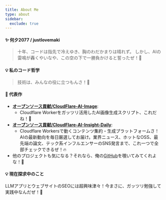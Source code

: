 ```yaml
---
title: About Me
type: about
sidebar:
  exclude: true
---
```

#### ✨ 何夕2077 / justlovemaki

> 十年、コードは指先で冷えゆき、胸のわだかまりは晴れず。
> しかし、AIの雷鳴が轟くやいなや、この空の下で一勝負かけると誓ったぜ！🚀

#### 💡 私のコード哲学

> 技術は、みんなの役に立つもんさ！💪

#### 🌟 代表作

*   **[オープンソース貢献/CloudFlare-AI-Image](https://github.com/justlovemaki/CloudFlare-AI-Image)**:
    *   Cloudflare Workerをガッツリ活用したAI画像生成スクリプト、これだね！🎨
*   **[オープンソース貢献/CloudFlare-AI-Insight-Daily](https://github.com/justlovemaki/CloudFlare-AI-Insight-Daily)**:
    *   Cloudflare Workersで動くコンテンツ集約・生成プラットフォームさ！AIの最新動向を毎日厳選してお届け。業界ニュース、ホットなOSS、最先端の論文、テック系インフルエンサーのSNS発言まで、これ一つで全部チェックできるぜ！🔥
*   他のプロジェクトも気になる？それなら、俺の[GitHub](https://github.com/justlovemaki)を覗いてみてくれよな！👀

#### 💡 現在探求中のこと

LLMアプリとウェブサイトのSEOには超興味津々！今まさに、ガッツリ勉強して実践中なんだぜ！🚀